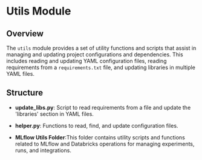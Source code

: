 # Utils Module

## Overview

The `utils` module provides a set of utility functions and scripts that assist in managing and updating project configurations and dependencies. This includes reading and updating YAML configuration files, reading requirements from a `requirements.txt` file, and updating libraries in multiple YAML files.

## Structure

- **update_libs.py**: Script to read requirements from a file and update the 'libraries' section in YAML files.
- **helper.py**: Functions to read, find, and update configuration files.

- **MLflow Utils Folder**:This folder contains utility scripts and functions related to MLflow and Databricks operations for managing experiments, runs, and integrations.




